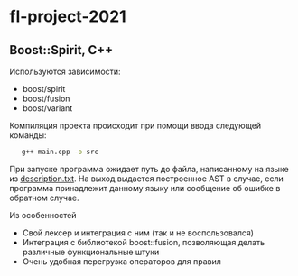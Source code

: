 # fl-project-2021 #

## Boost::Spirit, C++ ##

Используются зависимости:

* boost/spirit
* boost/fusion
* boost/variant

Компиляция проекта происходит при помощи ввода следующей команды:

``` bash
   g++ main.cpp -o src 
```

При запуске программа ожидает путь до файла, написанному на языке
из [description.txt](/description.txt). На выход выдается построенное
AST в случае, если программа принадлежит данному языку
или сообщение об ошибке в обратном случае.

Из особенностей

* Свой лексер и интеграция с ним (так и не воспользовался)
* Интеграция с библиотекой boost::fusion, позволяющая делать различные
  функциональные штуки
* Очень удобная перегрузка операторов для правил

